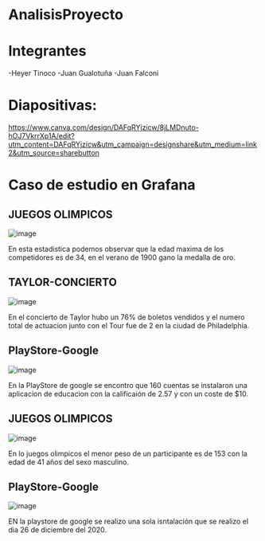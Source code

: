 # AnalisisProyecto

# Integrantes
-Heyer Tinoco
-Juan Gualotuña
-Juan Falconi

# Diapositivas: 
https://www.canva.com/design/DAFqRYjzicw/8jLMDnuto-hOJ7VkrrXp1A/edit?utm_content=DAFqRYjzicw&utm_campaign=designshare&utm_medium=link2&utm_source=sharebutton

# Caso de estudio en Grafana 

## JUEGOS OLIMPICOS

![image](https://github.com/OrlandH/AnalisisProyecto/assets/119060037/1e44d600-c17f-416f-bcbb-00a3f71f8360)

En esta estadistica podemos observar que la edad maxima de los competidores es de 34, en el verano de 1900 gano la medalla de oro.

## TAYLOR-CONCIERTO

![image](https://github.com/OrlandH/AnalisisProyecto/assets/119060037/40a0c7d1-a5c6-4b35-8530-1ba5be004582)

En el concierto de Taylor hubo un 76% de boletos vendidos y el numero total de actuacion junto con el Tour fue de 2 en la ciudad de Philadelphia.

## PlayStore-Google

![image](https://github.com/OrlandH/AnalisisProyecto/assets/119060037/d4858e23-e7ed-4c24-8362-8b96fdac3389)

En la PlayStore de google se encontro que 160 cuentas se instalaron una aplicacion de educacion con la calificaión de 2.57 y con un coste de $10.

## JUEGOS OLIMPICOS

![image](https://github.com/OrlandH/AnalisisProyecto/assets/119060037/f6d130b7-19f5-47b7-9625-a1ace30dddab)

En lo juegos olimpicos el menor peso de un participante es de 153 con la edad de 41 años del sexo masculino.

## PlayStore-Google

![image](https://github.com/OrlandH/AnalisisProyecto/assets/119060037/c548285c-6970-4b1f-ae3c-01a3abf04d7a)

EN la playstore de google se realizo una sola isntalación que se realizo el dia 26 de diciembre del 2020.

